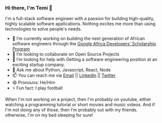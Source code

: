 ### Hi there, I'm Temi 👋

I'm a full-stack software engineer with a passion for building high-quality, highly scalable software applications. Nothing excites me more than using technologies to solve people's needs. 


- 🔭 I’m currently working on building the next generation of African software engineers through the [Google Africa Developers' Scholarship Program](https://gads.andela.com/)  
- 👯 I’m looking to collaborate on Open Source Projects
- 🤔 I’m looking for help with Getting a software engineering position at an exciting startup company. 
- 💬 Ask me about Python, Javascript, React, Node
- 📫 You can reach me via [Email](mailto:takinsoto@gmail.com) || [LinkedIn](https://www.linkedin.com/in/temitopeakinsoto) || [Twitter](https://www.twitter.com/Dev_temitope)
- 😄 Pronouns: He/Him
- ⚡ Fun fact: I play football


When I'm not working on a project, then I'm probably on youtube, either watching a programming tutorial or short movies and music videos. And if I'm not doing any of those, then I'm probably out with my friends. otherwise, I'm on my bed sleeping for sure!

